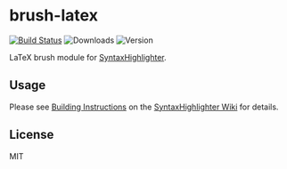 # brush-latex

[![Build Status](https://travis-ci.org/ErikWegner/brush-latex.svg?branch=master)](https://travis-ci.org/ErikWegner/brush-latex)
![Downloads](https://img.shields.io/npm/dm/brush-latex.svg)
![Version](https://img.shields.io/npm/v/brush-latex.svg)

LaTeX brush module for [SyntaxHighlighter](https://github.com/syntaxhighlighter/syntaxhighlighter).

## Usage

Please see [Building Instructions](https://github.com/syntaxhighlighter/syntaxhighlighter/wiki/Building) on the [SyntaxHighlighter Wiki](https://github.com/syntaxhighlighter/syntaxhighlighter/wiki) for details.

## License

MIT
